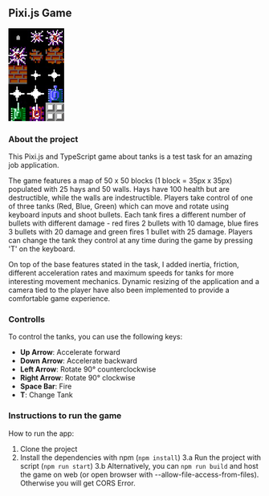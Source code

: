 ## Pixi.js Game

![Pixi.js Game](./static/tankgame-tiles.png)

### About the project

This Pixi.js and TypeScript game about tanks is a test task for an amazing job application.

The game features a map of 50 x 50 blocks (1 block = 35px x 35px) populated with 25 hays and 50 walls. Hays have 100 health but are destructible, while the walls are indestructible. Players take control of one of three tanks (Red, Blue, Green) which can move and rotate using keyboard inputs and shoot bullets. Each tank fires a different number of bullets with different damage - red fires 2 bullets with 10 damage, blue fires 3 bullets with 20 damage and green fires 1 bullet with 25 damage. Players can change the tank they control at any time during the game by pressing 'T' on the keyboard.

On top of the base features stated in the task, I added inertia, friction, different acceleration rates and maximum speeds for tanks for more interesting movement mechanics.
Dynamic resizing of the application and a camera tied to the player have also been implemented to provide a comfortable game experience.

### Controlls

To control the tanks, you can use the following keys:

- **Up Arrow**: Accelerate forward
- **Down Arrow**: Accelerate backward
- **Left Arrow**: Rotate 90° counterclockwise
- **Right Arrow**: Rotate 90° clockwise
- **Space Bar**: Fire
- **T**: Change Tank

### Instructions to run the game

How to run the app:

1. Clone the project
2. Install the dependencies with npm (`npm install`)
3.a Run the project with script (`npm run start`)
3.b Alternatively, you can `npm run build` and host the game on web (or open browser with --allow-file-access-from-files). Otherwise you will get CORS Error.
